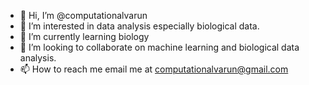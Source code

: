 - 👋 Hi, I’m @computationalvarun
- 👀 I’m interested in data analysis especially biological data.
- 🌱 I’m currently learning biology
- 💞️ I’m looking to collaborate on machine learning and biological data analysis. 
- 📫 How to reach me email me at computationalvarun@gmail.com
<!---
computationalvarun/computationalvarun is a ✨ special ✨ repository because its `README.md` (this file) appears on your GitHub profile.
You can click the Preview link to take a look at your changes.
--->

